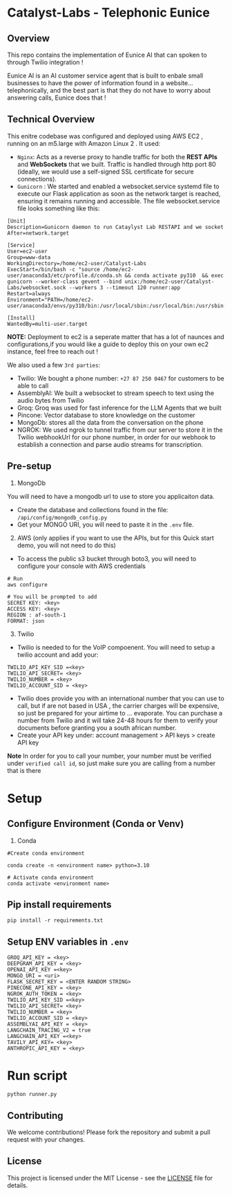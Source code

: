 ﻿# Catalyst-Labs - Telephonic Eunice

## Overview 

This repo contains the implementation of Eunice AI that can spoken to through Twilio integration ! 

Eunice AI is an AI customer service agent that is built to enbale small businesses to have the power of information found in a website... telephonically, and the best part is that they do not have to worry about answering calls, Eunice does that ! 

## Technical Overview 

This enitre codebase was configured and deployed using AWS EC2 , running on an m5.large with Amazon Linux 2 . It used: 
- `Nginx`: Acts as a reverse proxy to handle traffic for both the **REST APIs** and **WebSockets** that we built. Traffic is handled through http port 80 (ideally, we would use a self-signed SSL certificate for secure connections).
- `Gunicorn` : We started and enabled a websocket.service systemd file to execute our Flask application as soon as the network target is reached, ensuring it remains running and accessible. The file websocket.service file looks something like this:
```
[Unit]
Description=Gunicorn daemon to run Cataylyst Lab RESTAPI and we socket 
After=network.target 

[Service]
User=ec2-user
Group=www-data
WorkingDirectory=/home/ec2-user/Catalyst-Labs
ExecStart=/bin/bash -c "source /home/ec2-user/anaconda3/etc/profile.d/conda.sh && conda activate py310  && exec gunicorn --worker-class gevent --bind unix:/home/ec2-user/Catalyst-Labs/websocket.sock --workers 3 --timeout 120 runner:app 
Restart=always
Environment="PATH=/home/ec2-user/anaconda3/envs/py310/bin:/usr/local/sbin:/usr/local/bin:/usr/sbin:/usr/bin:/sbin:/bin"

[Install]
WantedBy=multi-user.target
```

**NOTE:** Deployment to ec2 is a seperate matter that has a lot of naunces and configurations,if you  would like a guide to deploy this on your own ec2 instance, feel free to reach out ! 

We also used a few `3rd parties`: 
- Twilio: We bought a phone number: `+27 87 250 0467` for customers to be able to call
- AssemblyAI: We built a websocket to stream speech to text using the audio bytes from Twilio
- Groq: Groq was used for fast inference for the LLM Agents that we built
- Pincone: Vector database to store knowledge on the customer
- MongoDb: stores all the data from the conversation on the phone
- NGROK: We used ngrok to tunnel traffic from our server to store it in the Twilio webhookUrl for our phone number, in order for our webhook to establish a connection and parse audio streams for transcription.

## Pre-setup 

1. MongoDb

You will need to have a mongodb url to use to store you applicaiton data. 
- Create the database and collections found in the file: `/api/config/mongodb_config.py`
- Get your MONGO URI, you will need to paste it in the `.env` file.  

2. AWS (only applies if you want to use the APIs, but for this Quick start demo, you will not need to do this) 
- To access the public s3 bucket through boto3, you will need to configure your console with AWS credentials
```
# Run 
aws configure

# You will be prompted to add
SECRET KEY: <key>
ACCESS KEY: <key>
REGION : af-south-1
FORMAT: json 
```

3. Twilio
- Twilio is needed to for the VoIP compoenent. You will need to setup a twilio account and add your:
```
TWILIO_API_KEY_SID =<key>
TWILIO_API_SECRET= <key>
TWILIO_NUMBER = <key>
TWILIO_ACCOUNT_SID = <key>
```
- Twilio does provide you with an international number that you can use to call, but if are not based in USA , the carrier charges will be expensive, so just be prepared for your airtime to ... evaporate. You can purchase a number from Twilio and it will take 24-48 hours for them to verify your documents before granting you a south african number.
- Create your API key under: account management > API keys > create API key
  
**Note** In order for you to call your number, your number must be verified under `verified call id`, so just make sure you are calling from a number that is there

# Setup

## Configure Environment (Conda or Venv)

1. Conda
```
#Create conda environment 

conda create -n <environment name> python=3.10

# Activate conda environment 
conda activate <environment name>

```

## Pip install requirements 

```
pip install -r requirements.txt
```

## Setup ENV variables in `.env`
```
GROQ_API_KEY = <key>
DEEPGRAM_API_KEY = <key>
OPENAI_API_KEY =<key>
MONGO_URI = <uri>
FLASK_SECRET_KEY = <ENTER RANDOM STRING>
PINECONE_API_KEY = <key>
NGROK_AUTH_TOKEN = <key>
TWILIO_API_KEY_SID =<key>
TWILIO_API_SECRET= <key>
TWILIO_NUMBER = <key>
TWILIO_ACCOUNT_SID = <key>
ASSEMBLYAI_API_KEY = <key>
LANGCHAIN_TRACING_V2 = true
LANGCHAIN_API_KEY =<key>
TAVILY_API_KEY= <key>
ANTHROPIC_API_KEY = <key>
```

# Run script
```
python runner.py
```


## Contributing

We welcome contributions! Please fork the repository and submit a pull request with your changes.

## License

This project is licensed under the MIT License - see the [LICENSE](LICENSE) file for details.

